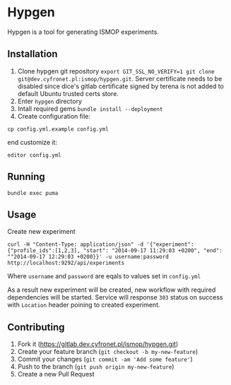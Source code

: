 # Hypgen

Hypgen is a tool for generating ISMOP experiments.

## Installation

1. Clone hypgen git repository `export GIT_SSL_NO_VERIFY=1 git clone git@dev.cyfronet.pl:ismop/hypgen.git`. Server certificate needs to be disabled since dice's gitlab  certificate signed by terena is not added to default Ubuntu trusted certs store.
1. Enter `hypgen` directory
1. Intall required gems `bundle install --deployment`
1. Create configuration file:

```
cp config.yml.example config.yml
```

end customize it:

```
editor config.yml
```

## Running

```
bundle exec puma
```

## Usage

Create new experiment

```
curl -H "Content-Type: application/json" -d '{"experiment":{"profile_ids":[1,2,3], "start": "2014-09-17 11:29:03 +0200", "end": ""2014-09-17 12:29:03 +0200}}' -u username:password http://localhost:9292/api/experiments
```

Where `username` and `password` are eqals to values set in `config.yml`

As a result new experiment will be created, new workflow with required dependencies
will be started. Service will response `303` status on success with `Location` header poining to created experiment.

## Contributing

1. Fork it (https://gitlab.dev.cyfronet.pl/ismop/hypgen.git)
2. Create your feature branch (`git checkout -b my-new-feature`)
3. Commit your changes (`git commit -am 'Add some feature'`)
4. Push to the branch (`git push origin my-new-feature`)
5. Create a new Pull Request
